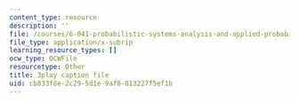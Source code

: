 ```yaml
---
content_type: resource
description: ''
file: /courses/6-041-probabilistic-systems-analysis-and-applied-probability-fall-2010/cb833f8e2c295d1e9af8813227f5ef1b_3MOahpLxj6A.vtt
file_type: application/x-subrip
learning_resource_types: []
ocw_type: OCWFile
resourcetype: Other
title: 3play caption file
uid: cb833f8e-2c29-5d1e-9af8-813227f5ef1b
---
```

